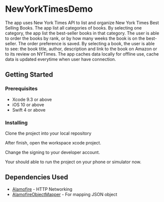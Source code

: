 # NewYorkTimesDemo
The app uses New York Times API to list and organize New York Times Best Selling Books. The app list all categories of books.
By selecting one category, the app list the best-seller books in that category.
The user is able to order the books by rank, or by how many weeks the book is on the best-seller. The order preference is saved.
By selecting a book, the user is able to see: the book title, author, description and link to the book on Amazon or to its review on NYTimes.
The app caches data locally for offline use, cache data is updated everytime when user have connection.

## Getting Started

### Prerequisites

* Xcode 9.3 or above
* iOS 10 or above
* Swift 4 or above


### Installing

Clone the project into your local repository

After finish, open the workspace xcode project.

Change the signing to your developer account.

Your should able to run the project on your phone or simulator now.


## Dependencies Used

* [Alamofire](https://github.com/Alamofire/Alamofire) - HTTP Networking
* [AlamofireObjectMapper](https://github.com/tristanhimmelman/AlamofireObjectMapper) - For mapping JSON object

